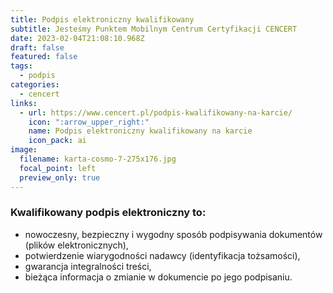 ```yaml
---
title: Podpis elektroniczny kwalifikowany
subtitle: Jesteśmy Punktem Mobilnym Centrum Certyfikacji CENCERT
date: 2023-02-04T21:08:10.968Z
draft: false
featured: false
tags:
  - podpis
categories:
  - cencert
links:
  - url: https://www.cencert.pl/podpis-kwalifikowany-na-karcie/
    icon: ":arrow_upper_right:"
    name: Podpis elektroniczny kwalifikowany na karcie
    icon_pack: ai
image:
  filename: karta-cosmo-7-275x176.jpg
  focal_point: left
  preview_only: true
---
```

### Kwalifikowany podpis elektroniczny to:

* nowoczesny, bezpieczny i wygodny sposób podpisywania dokumentów (plików elektronicznych),
* potwierdzenie wiarygodności nadawcy (identyfikacja tożsamości),
* gwarancja integralności treści,
* bieżąca informacja o zmianie w dokumencie po jego podpisaniu.